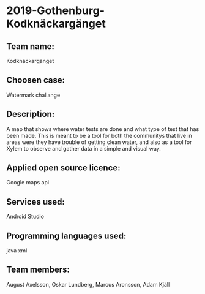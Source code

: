 # 2019-Gothenburg-Kodknäckargänget

## Team name: 
Kodknäckargänget

## Choosen case:
Watermark challange

## Description:
A map that shows where water tests are done and what type of test that has been made.
This is meant to be a tool for both the communitys that live in areas were they have trouble of getting clean water, and also as a tool for Xylem to observe and gather data in a simple and visual way.

## Applied open source licence:
Google maps api

## Services used:
Android Studio

## Programming languages used:
java
xml

## Team members:
August Axelsson, Oskar Lundberg, Marcus Aronsson, Adam Kjäll

